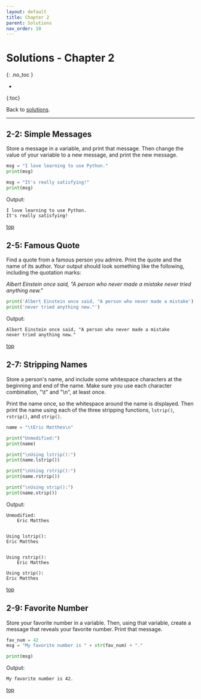 ```yaml
---
layout: default
title: Chapter 2
parent: Solutions
nav_order: 10
---
```


# Solutions - Chapter 2
{: .no_toc }

* 
{:toc}

Back to [solutions](../solutions).

---

## 2-2: Simple Messages

Store a message in a variable, and print that message. Then change the value of your variable to a new message, and print the new message.

```python
msg = "I love learning to use Python."
print(msg)

msg = "It's really satisfying!"
print(msg)
```

Output:

```
I love learning to use Python.
It's really satisfying!
```

[top](#top)

## 2-5: Famous Quote

Find a quote from a famous person you admire. Print the quote and the name of its author. Your output should look something like the following, including the quotation marks:

*Albert Einstein once said, "A person who never made a mistake never tried anything new."*

```python
print('Albert Einstein once said, "A person who never made a mistake')
print('never tried anything new."')
```

Output:

```
Albert Einstein once said, "A person who never made a mistake
never tried anything new."
```

[top](#top)

## 2-7: Stripping Names

Store a person's name, and include some whitespace characters at the beginning and end of the name. Make sure you use each character combination, "\t" and "\n", at least once.

Print the name once, so the whitespace around the name is displayed. Then print the name using each of the three stripping functions, `lstrip()`, `rstrip()`, and `strip()`.

```python
name = "\tEric Matthes\n"

print("Unmodified:")
print(name)

print("\nUsing lstrip():")
print(name.lstrip())

print("\nUsing rstrip():")
print(name.rstrip())

print("\nUsing strip():")
print(name.strip())
```

Output:

```
Unmodified:
    Eric Matthes


Using lstrip():
Eric Matthes


Using rstrip():
    Eric Matthes

Using strip():
Eric Matthes
```

[top](#top)

## 2-9: Favorite Number

Store your favorite number in a variable. Then, using that variable, create a message that reveals your favorite number. Print that message.

```python
fav_num = 42
msg = "My favorite number is " + str(fav_num) + "."

print(msg)
```

Output:

```
My favorite number is 42.
```

[top](#top)

